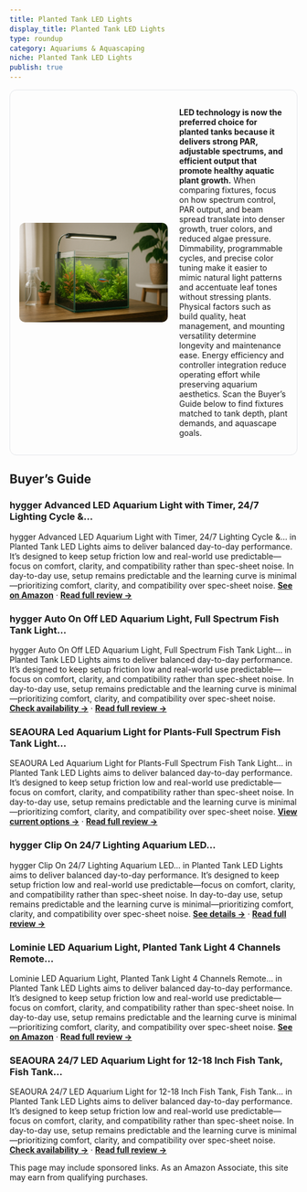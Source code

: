 ```yaml
---
title: Planted Tank LED Lights
display_title: Planted Tank LED Lights
type: roundup
category: Aquariums & Aquascaping
niche: Planted Tank LED Lights
publish: true
---
```


<section class="hero-split" style="width:100%;box-sizing:border-box;border:1px solid #e5e7eb;border-radius:12px;padding:16px;display:grid;grid-template-columns:minmax(260px,40%) 1fr;gap:20px;align-items:center;"><figure style="margin:0;"><img src="/hero/roundups/aquariums-aquascaping/planted-tank-led-lights.webp" alt="" style="width:100%;height:auto;display:block;border-radius:10px;"/></figure><div class="hero-copy" style="min-width:0;"><p><strong>LED technology is now the preferred choice for planted tanks because it delivers strong PAR, adjustable spectrums, and efficient output that promote healthy aquatic plant growth.</strong> When comparing fixtures, focus on how spectrum control, PAR output, and beam spread translate into denser growth, truer colors, and reduced algae pressure. Dimmability, programmable cycles, and precise color tuning make it easier to mimic natural light patterns and accentuate leaf tones without stressing plants. Physical factors such as build quality, heat management, and mounting versatility determine longevity and maintenance ease. Energy efficiency and controller integration reduce operating effort while preserving aquarium aesthetics. Scan the Buyer’s Guide below to find fixtures matched to tank depth, plant demands, and aquascape goals.</p></div></section>

<h2>Buyer’s Guide</h2>
<h3>hygger Advanced LED Aquarium Light with Timer, 24/7 Lighting Cycle &…</h3>
<p>hygger Advanced LED Aquarium Light with Timer, 24/7 Lighting Cycle &… in Planted Tank LED Lights aims to deliver balanced day-to-day performance. It’s designed to keep setup friction low and real-world use predictable&mdash;focus on comfort, clarity, and compatibility rather than spec-sheet noise. In day-to-day use, setup remains predictable and the learning curve is minimal&mdash;prioritizing comfort, clarity, and compatibility over spec-sheet noise. <a href="https://amzn.to/4nLAEVc" target="_blank" rel="nofollow sponsored noopener noopener" target="_blank"><strong>See on Amazon</strong></a> · <a href="/reviews/hygger-advanced-led-aquarium-light-with-timer-24-7-lighting-cycle-diy-m-545ba018/"><strong>Read full review &rarr;</strong></a></p>
<h3>hygger Auto On Off LED Aquarium Light, Full Spectrum Fish Tank Light…</h3>
<p>hygger Auto On Off LED Aquarium Light, Full Spectrum Fish Tank Light… in Planted Tank LED Lights aims to deliver balanced day-to-day performance. It’s designed to keep setup friction low and real-world use predictable&mdash;focus on comfort, clarity, and compatibility rather than spec-sheet noise. In day-to-day use, setup remains predictable and the learning curve is minimal&mdash;prioritizing comfort, clarity, and compatibility over spec-sheet noise. <a href="https://amzn.to/4q7jSl4" target="_blank" rel="nofollow sponsored noopener noopener" target="_blank"><strong>Check availability &rarr;</strong></a> · <a href="/reviews/hygger-auto-on-off-led-aquarium-light-full-spectrum-fish-tank-light-wit-f6437c6b/"><strong>Read full review &rarr;</strong></a></p>
<h3>SEAOURA Led Aquarium Light for Plants-Full Spectrum Fish Tank Light…</h3>
<p>SEAOURA Led Aquarium Light for Plants-Full Spectrum Fish Tank Light… in Planted Tank LED Lights aims to deliver balanced day-to-day performance. It’s designed to keep setup friction low and real-world use predictable&mdash;focus on comfort, clarity, and compatibility rather than spec-sheet noise. In day-to-day use, setup remains predictable and the learning curve is minimal&mdash;prioritizing comfort, clarity, and compatibility over spec-sheet noise. <a href="https://amzn.to/4h94dgX" target="_blank" rel="nofollow sponsored noopener noopener" target="_blank"><strong>View current options &rarr;</strong></a> · <a href="/reviews/seaoura-led-aquarium-light-for-plants-full-spectrum-fish-tank-light-wit-0a112497/"><strong>Read full review &rarr;</strong></a></p>
<h3>hygger Clip On 24/7 Lighting Aquarium LED…</h3>
<p>hygger Clip On 24/7 Lighting Aquarium LED… in Planted Tank LED Lights aims to deliver balanced day-to-day performance. It’s designed to keep setup friction low and real-world use predictable&mdash;focus on comfort, clarity, and compatibility rather than spec-sheet noise. In day-to-day use, setup remains predictable and the learning curve is minimal&mdash;prioritizing comfort, clarity, and compatibility over spec-sheet noise. <a href="https://amzn.to/3KNDpqw" target="_blank" rel="nofollow sponsored noopener noopener" target="_blank"><strong>See details &rarr;</strong></a> · <a href="/reviews/hygger-clip-on-24-7-lighting-aquarium-led-light-sunrise-daylight-moonli-f0ccc6bd/"><strong>Read full review &rarr;</strong></a></p>
<h3>Lominie LED Aquarium Light, Planted Tank Light 4 Channels Remote…</h3>
<p>Lominie LED Aquarium Light, Planted Tank Light 4 Channels Remote… in Planted Tank LED Lights aims to deliver balanced day-to-day performance. It’s designed to keep setup friction low and real-world use predictable&mdash;focus on comfort, clarity, and compatibility rather than spec-sheet noise. In day-to-day use, setup remains predictable and the learning curve is minimal&mdash;prioritizing comfort, clarity, and compatibility over spec-sheet noise. <a href="https://amzn.to/4nM8Znd" target="_blank" rel="nofollow sponsored noopener noopener" target="_blank"><strong>See on Amazon</strong></a> · <a href="/reviews/lominie-led-aquarium-light-planted-tank-light-4-channels-remote-control-dba5e422/"><strong>Read full review &rarr;</strong></a></p>
<h3>SEAOURA 24/7 LED Aquarium Light for 12-18 Inch Fish Tank, Fish Tank…</h3>
<p>SEAOURA 24/7 LED Aquarium Light for 12-18 Inch Fish Tank, Fish Tank… in Planted Tank LED Lights aims to deliver balanced day-to-day performance. It’s designed to keep setup friction low and real-world use predictable&mdash;focus on comfort, clarity, and compatibility rather than spec-sheet noise. In day-to-day use, setup remains predictable and the learning curve is minimal&mdash;prioritizing comfort, clarity, and compatibility over spec-sheet noise. <a href="https://amzn.to/42Bjt0c" target="_blank" rel="nofollow sponsored noopener noopener" target="_blank"><strong>Check availability &rarr;</strong></a> · <a href="/reviews/seaoura-24-7-led-aquarium-light-for-12-18-inch-fish-tank-fish-tank-ligh-c629ff78/"><strong>Read full review &rarr;</strong></a></p>
<aside class="disclosure">This page may include sponsored links. As an Amazon Associate, this site may earn from qualifying purchases.</aside>
